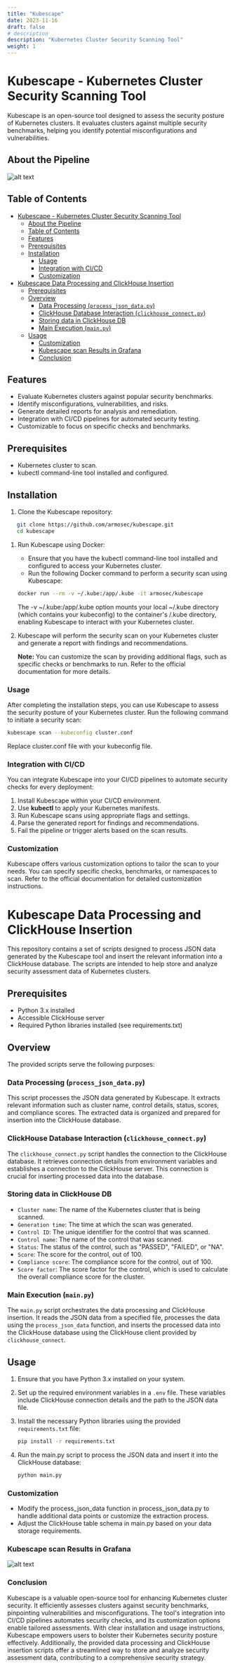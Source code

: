 ```yaml
---
title: "Kubescape"
date: 2023-11-16
draft: false
# description
description: "Kubernetes Cluster Security Scanning Tool"
weight: 1
---
```


# Kubescape - Kubernetes Cluster Security Scanning Tool

Kubescape is an open-source tool designed to assess the security posture of Kubernetes clusters. It evaluates clusters against multiple security benchmarks, helping you identify potential misconfigurations and vulnerabilities.

## About the Pipeline

![alt text](images/kubescape.png)

## Table of Contents

- [Kubescape - Kubernetes Cluster Security Scanning Tool](#kubescape---kubernetes-cluster-security-scanning-tool)
  - [About the Pipeline](#about-the-pipeline)
  - [Table of Contents](#table-of-contents)
  - [Features](#features)
  - [Prerequisites](#prerequisites)
  - [Installation](#installation)
    - [Usage](#usage)
    - [Integration with CI/CD](#integration-with-cicd)
    - [Customization](#customization)
- [Kubescape Data Processing and ClickHouse Insertion](#kubescape-data-processing-and-clickhouse-insertion)
  - [Prerequisites](#prerequisites-1)
  - [Overview](#overview)
    - [Data Processing (`process_json_data.py`)](#data-processing-process_json_datapy)
    - [ClickHouse Database Interaction (`clickhouse_connect.py`)](#clickhouse-database-interaction-clickhouse_connectpy)
    - [Storing data in ClickHouse DB](#storing-data-in-clickhouse-db)
    - [Main Execution (`main.py`)](#main-execution-mainpy)
  - [Usage](#usage-1)
    - [Customization](#customization-1)
    - [Kubescape scan Results in Grafana](#kubescape-scan-results-in-grafana)
    - [Conclusion](#conclusion)


## Features

- Evaluate Kubernetes clusters against popular security benchmarks.
- Identify misconfigurations, vulnerabilities, and risks.
- Generate detailed reports for analysis and remediation.
- Integration with CI/CD pipelines for automated security testing.
- Customizable to focus on specific checks and benchmarks.

## Prerequisites

- Kubernetes cluster to scan.
- kubectl command-line tool installed and configured.

## Installation

1. Clone the Kubescape repository:
```sh
   git clone https://github.com/armosec/kubescape.git
   cd kubescape
```
1. Run Kubescape using Docker:
   * Ensure that you have the kubectl command-line tool installed and configured to access your Kubernetes cluster.
   * Run the following Docker command to perform a security scan using Kubescape:
   ```bash
   docker run --rm -v ~/.kube:/app/.kube -it armosec/kubescape
   ```
   The -v ~/.kube:/app/.kube option mounts your local ~/.kube directory (which contains your kubeconfig) to the container's /.kube directory, enabling Kubescape to interact with your Kubernetes cluster.
2. Kubescape will perform the security scan on your Kubernetes cluster and generate a report with findings and recommendations.
   
   **Note:** You can customize the scan by providing additional flags, such as specific checks or benchmarks to run. Refer to the official documentation for more details.

### Usage

After completing the installation steps, you can use Kubescape to assess the security posture of your Kubernetes cluster. Run the following command to initiate a security scan:

```sh
kubescape scan --kubeconfig cluster.conf
```

Replace cluster.conf file with your kubeconfig file.

### Integration with CI/CD

You can integrate Kubescape into your CI/CD pipelines to automate security checks for every deployment:

1. Install Kubescape within your CI/CD environment.
2. Use **kubectl** to apply your Kubernetes manifests.
3. Run Kubescape scans using appropriate flags and settings.
4. Parse the generated report for findings and recommendations.
5. Fail the pipeline or trigger alerts based on the scan results.

### Customization

Kubescape offers various customization options to tailor the scan to your needs. You can specify specific checks, benchmarks, or namespaces to scan. Refer to the official documentation for detailed customization instructions.

# Kubescape Data Processing and ClickHouse Insertion

This repository contains a set of scripts designed to process JSON data generated by the Kubescape tool and insert the relevant information into a ClickHouse database. The scripts are intended to help store and analyze security assessment data of Kubernetes clusters.

## Prerequisites

- Python 3.x installed
- Accessible ClickHouse server
- Required Python libraries installed (see requirements.txt)

## Overview

The provided scripts serve the following purposes:

### Data Processing (`process_json_data.py`)

This script processes the JSON data generated by Kubescape. It extracts relevant information such as cluster name, control details, status, scores, and compliance scores. The extracted data is organized and prepared for insertion into the ClickHouse database.

### ClickHouse Database Interaction (`clickhouse_connect.py`)

The `clickhouse_connect.py` script handles the connection to the ClickHouse database. It retrieves connection details from environment variables and establishes a connection to the ClickHouse server. This connection is crucial for inserting processed data into the database.

### Storing data in ClickHouse DB

* `Cluster name`: The name of the Kubernetes cluster that is being scanned.
* `Generation time`: The time at which the scan was generated.
* `Control ID`: The unique identifier for the control that was scanned.
* `Control name`: The name of the control that was scanned.
* `Status`: The status of the control, such as "PASSED", "FAILED", or "NA".
* `Score`: The score for the control, out of 100.
* `Compliance score`: The compliance score for the control, out of 100.
* `Score factor`: The score factor for the control, which is used to calculate the overall compliance score for the cluster.


### Main Execution (`main.py`)

The `main.py` script orchestrates the data processing and ClickHouse insertion. It reads the JSON data from a specified file, processes the data using the `process_json_data` function, and inserts the processed data into the ClickHouse database using the ClickHouse client provided by `clickhouse_connect`.

## Usage

1. Ensure that you have Python 3.x installed on your system.

2. Set up the required environment variables in a `.env` file. These variables include ClickHouse connection details and the path to the JSON data file.

3. Install the necessary Python libraries using the provided `requirements.txt` file:
   ```sh
   pip install -r requirements.txt
   ```
4. Run the main.py script to process the JSON data and insert it into the ClickHouse database:
   ```sh
   python main.py
   ```
### Customization
* Modify the process_json_data function in process_json_data.py to handle additional data points or customize the extraction process.
* Adjust the ClickHouse table schema in main.py based on your data storage requirements.

### Kubescape scan Results in Grafana

![alt text](../images/kubescape-grafana-op.png)

### Conclusion

Kubescape is a valuable open-source tool for enhancing Kubernetes cluster security. It efficiently assesses clusters against security benchmarks, pinpointing vulnerabilities and misconfigurations. The tool's integration into CI/CD pipelines automates security checks, and its customization options enable tailored assessments. With clear installation and usage instructions, Kubescape empowers users to bolster their Kubernetes security posture effectively. Additionally, the provided data processing and ClickHouse insertion scripts offer a streamlined way to store and analyze security assessment data, contributing to a comprehensive security strategy.